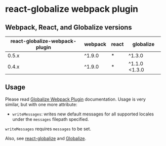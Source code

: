 # react-globalize webpack plugin 

## Webpack, React, and Globalize versions

| react-globalize-webpack-plugin | webpack | react | globalize     |
| ------------------------------ | ------- | ----- | ------------- |
| 0.5.x                          | ^1.9.0  | *     | ^1.3.0        |
| 0.4.x                          | ^1.9.0  | *     | ^1.1.0 <1.3.0 |

## Usage

Please read [Globalize Webpack Plugin][] documentation. Usage is very similar, but with one more attribute:

* `writeMessages`: writes new default messages for all supported locales
  under the `messages` filepath specified.

`writeMessages` requires `messages` to be set.

Also, see [react-globalize][] and [Globalize][].

[Globalize]: https://github.com/jquery/globalize/
[Globalize Webpack Plugin]: https://github.com/rxaviers/globalize-webpack-plugin
[react-globalize]: https://github.com/kborchers/react-globalize

